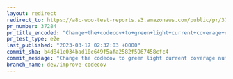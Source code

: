 ```yaml
---
layout: redirect
redirect_to: https://a8c-woo-test-reports.s3.amazonaws.com/public/pr/37284/e2e/index.html
pr_number: 37284
pr_title_encoded: "Change+the+codecov+to+green+light+current+coverage+numbers+but+block+drops+in+coverage"
pr_test_type: e2e
last_published: "2023-03-17 02:32:03 +0000"
commit_sha: b4d841e034bad10c649f5afa2582f5967458cfc4
commit_message: "Change the codecov to green light current coverage numbers but block …"
branch_name: dev/improve-codecov
---
```

